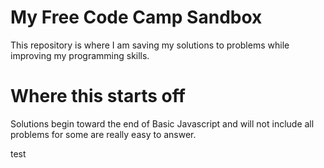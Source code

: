 # My Free Code Camp Sandbox

This repository is where I am saving my solutions to problems while improving my programming skills.

# Where this starts off

Solutions begin toward the end of Basic Javascript and will not include all problems for some are really easy to answer.

test
